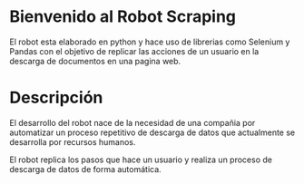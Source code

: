 # Bienvenido al Robot Scraping

El robot esta elaborado en python y hace uso de librerias como Selenium y Pandas con el objetivo de replicar las acciones de un usuario en la descarga de documentos en una pagina web. 

# Descripción

El desarrollo del robot nace de la necesidad de una compañia por automatizar un proceso repetitivo de descarga de datos que actualmente se desarrolla por recursos humanos. 

El robot replica los pasos que hace un usuario y realiza un proceso de descarga de datos de forma automática.